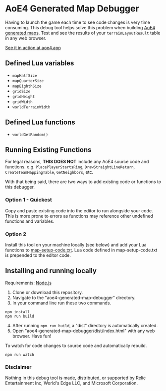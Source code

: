 # AoE4 Generated Map Debugger
Having to launch the game each time to see code changes is very time consuming. This debug tool helps solve this problem when building [AoE4 generated maps](https://support.ageofempires.com/hc/en-us/sections/4409136290324-Generated-Maps). Test and see the results of your `terrainLayoutResult` table in any web browser.

[See it in action at aoe4.app](https://aoe4.app/)

## Defined Lua variables
* `mapHalfSize`
* `mapQuarterSize`
* `mapEighthSize`
* `gridSize`
* `gridHeight`
* `gridWidth`
* `worldTerrainWidth`

## Defined Lua functions
* `worldGetRandom()`

## Running Existing Functions

For legal reasons, **THIS DOES NOT** include any AoE4 source code and functions. e.g. `PlacePlayerStartsRing`, `DrawStraightLineReturn`,  `CreateTeamMappingTable`, `GetNeighbors`, etc.

With that being said, there are two ways to add existing code or functions to this debugger.

### Option 1 - Quickest
Copy and paste existing code into the editor to run alongside your code. This is more prone to errors as functions may reference other undefined functions and variables.
### Option 2
Install this tool on your machine locally (see below) and add your Lua functions to [map-setup-code.txt](https://github.com/Drumsin/aoe4-generated-map-debugger/blob/master/src/lua-imports/map-setup-code.txt). Lua code defined in map-setup-code.txt is prepended to the editor code.

## Installing and running locally

Requirements: [Node.js](https://nodejs.org/en/download/)

1. Clone or download this repository.
2. Navigate to the "aoe4-generated-map-debugger" directory.
3. In your command line run these two commands.
```
npm install
npm run build
```
4. After running `npm run build`, a "dist" directory is automatically created.
5. Open "aoe4-generated-map-debugger/dist/index.html" with any web browser. Have fun!


To watch for code changes to source code and automatically rebuild.
```
npm run watch
```

### Disclaimer
Nothing in this debug tool is made, distributed, or supported by Relic Entertainment Inc, World's Edge LLC, and Microsoft Corporation.

